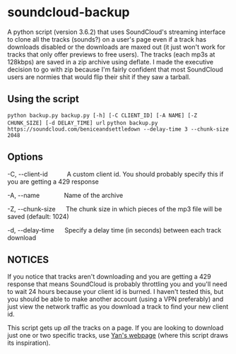 # soundcloud-backup

A python script (version 3.6.2) that uses SoundCloud's streaming interface to clone all the tracks (sounds?) on a user's page even if a track has downloads disabled or the downloads are maxed out (it just won't work for tracks that only offer previews to free users). The tracks (each mp3s at 128kbps) are saved in a zip archive using deflate. I made the executive decision to go with zip because I'm fairly confident that most SoundCloud users are normies that would flip their shit if they saw a tarball.

## Using the script

```python backup.py backup.py [-h] [-C CLIENT_ID] [-A NAME] [-Z CHUNK_SIZE] [-d DELAY_TIME] url```
```python backup.py https://soundcloud.com/beniceandsettledown --delay-time 3 --chunk-size 2048```

## Options

-C, --client-id&nbsp;&nbsp;&nbsp;&nbsp;&nbsp;&nbsp;&nbsp;&nbsp;&nbsp;&nbsp;&nbsp;A custom client id. You should probably specify this if you are getting a 429 response

-A, --name&nbsp;&nbsp;&nbsp;&nbsp;&nbsp;&nbsp;&nbsp;&nbsp;&nbsp;&nbsp;&nbsp;&nbsp;&nbsp;&nbsp;Name of the archive

-Z, --chunk-size&nbsp;&nbsp;&nbsp;&nbsp;&nbsp;&nbsp;The chunk size in which pieces of the mp3 file will be saved (default: 1024)

-d, --delay-time&nbsp;&nbsp;&nbsp;&nbsp;&nbsp;&nbsp;Specify a delay time (in seconds) between each track download

## NOTICES

If you notice that tracks aren't downloading and you are getting a 429 response that means SoundCloud is probably throttling you and you'll need to wait 24 hours because your client id is burned. I haven't tested this, but you should be able to make another account (using a VPN preferably) and just view the network traffic as you download a track to find your new client id.

This script gets up *all* the tracks on a page. If you are looking to download just one or two specific tracks, use [Yan's webpage](https://diracdeltas.github.io/SoundDrop/) (where this script draws its inspiration).
